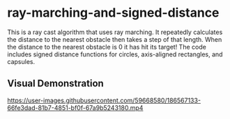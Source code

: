 # ray-marching-and-signed-distance
This is a ray cast algorithm that uses ray marching. It repeatedly calculates the distance to the nearest obstacle then takes a step of that length. When the distance to the nearest obstacle is 0 it has hit its target! The code includes signed distance functions for circles, axis-aligned rectangles, and capsules.
## Visual Demonstration
https://user-images.githubusercontent.com/59668580/186567133-66fe3dad-81b7-4851-bf0f-67a9b5243180.mp4
